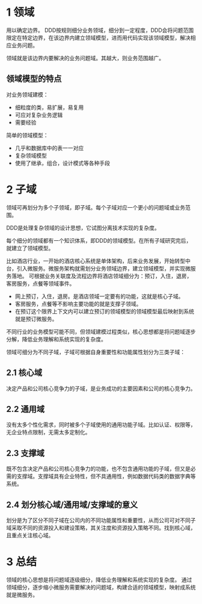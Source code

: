 # 1 领域
用以确定边界。
DDD按规则细分业务领域，细分到一定程度，DDD会将问题范围限定在特定边界，在该边界内建立领域模型，进而用代码实现该领域模型，解决相应业务问题。

领域就是该边界内要解决的业务问题域。其越大，则业务范围越广。

## 领域模型的特点
对业务领域建模：
- 细粒度的类，易扩展，易复用
- 可应对复杂业务逻辑
- 需要经验

简单的领域模型：
- 几乎和数据库中的表一一对应 
- 复杂领域模型
- 使用了继承，组合，设计模式等各种手段
# 2 子域
领域可再划分为多个子领域，即子域。每个子域对应一个更小的问题域或业务范围。

DDD是处理复杂领域的设计思想，它试图分离技术实现的复杂度。

每个细分的领域都有一个知识体系，即DDD的领域模型。在所有子域研究完后，就建立了领域模型。

比如酒店行业，一开始的酒店核心系统是单体架构，后来业务发展，开始转型中台，引入微服务。微服务架构就需划分业务领域边界，建立领域模型，并实现微服务落地。
可根据业务关联度及流程边界将酒店领域细分为：预订，入住，退房，客房服务，点餐等领域事件。
- 网上预订，入住，退房。是酒店领域一定要有的功能，这就是核心子域。
- 客房服务，点餐等不影响主要功能的就是支撑子领域。
- 在预订这个限界上下文内可以建立预订的领域模型的领域模型最后映射到系统就是预订微服务。

不同行业的业务模型可能不同，但领域建模过程类似，核心思想都是将问题域逐步分解，降低业务理解和系统实现的复杂度。

领域可细分为不同子域，子域可根据自身重要性和功能属性划分为三类子域：
## 2.1  核心域
决定产品和公司核心竞争力的子域，是业务成功的主要因素和公司的核心竞争力。

## 2.2  通用域
没有太多个性化需求，同时被多个子域使用的通用功能子域。比如认证、权限等，无企业特点限制，无需太多定制化。

## 2.3  支撑域
既不包含决定产品和公司核心竞争力的功能，也不包含通用功能的子域，但又是必需的支撑域。支撑域具有企业特性，但不具通用性，例如数据代码类的数据字典等系统。

## 2.4 划分核心域/通用域/支撑域的意义
划分是为了区分不同子域在公司内的不同功能属性和重要性，从而公司可对不同子域采取不同的资源投入和建设策略，其关注度和资源投入策略不同。找到核心域，且重点关注核心域。

# 3 总结
领域的核心思想是将问题域逐级细分，降低业务理解和系统实现的复杂度。
通过领域细分，逐步缩小微服务需要解决的问题域，构建合适的领域模型，映射成系统就是微服务。